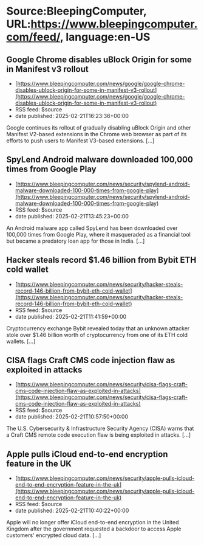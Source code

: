 # Source:BleepingComputer, URL:https://www.bleepingcomputer.com/feed/, language:en-US

## Google Chrome disables uBlock Origin for some in Manifest v3 rollout
 - [https://www.bleepingcomputer.com/news/google/google-chrome-disables-ublock-origin-for-some-in-manifest-v3-rollout](https://www.bleepingcomputer.com/news/google/google-chrome-disables-ublock-origin-for-some-in-manifest-v3-rollout)
 - RSS feed: $source
 - date published: 2025-02-21T16:23:36+00:00

Google continues its rollout of gradually disabling uBlock Origin and other Manifest V2-based extensions in the Chrome web browser as part of its efforts to push users to Manifest V3-based extensions. [...]

## SpyLend Android malware downloaded 100,000 times from Google Play
 - [https://www.bleepingcomputer.com/news/security/spylend-android-malware-downloaded-100-000-times-from-google-play](https://www.bleepingcomputer.com/news/security/spylend-android-malware-downloaded-100-000-times-from-google-play)
 - RSS feed: $source
 - date published: 2025-02-21T13:45:23+00:00

An Android malware app called SpyLend has been downloaded over 100,000 times from Google Play, where it masqueraded as a financial tool but became a predatory loan app for those in India. [...]

## Hacker steals record $1.46 billion from Bybit ETH cold wallet
 - [https://www.bleepingcomputer.com/news/security/hacker-steals-record-146-billion-from-bybit-eth-cold-wallet](https://www.bleepingcomputer.com/news/security/hacker-steals-record-146-billion-from-bybit-eth-cold-wallet)
 - RSS feed: $source
 - date published: 2025-02-21T11:41:59+00:00

Cryptocurrency exchange Bybit revealed today that an unknown attacker stole over $1.46 billion worth of cryptocurrency from one of its ETH cold wallets. [...]

## CISA flags Craft CMS code injection flaw as exploited in attacks
 - [https://www.bleepingcomputer.com/news/security/cisa-flags-craft-cms-code-injection-flaw-as-exploited-in-attacks](https://www.bleepingcomputer.com/news/security/cisa-flags-craft-cms-code-injection-flaw-as-exploited-in-attacks)
 - RSS feed: $source
 - date published: 2025-02-21T10:57:50+00:00

The U.S. Cybersecurity & Infrastructure Security Agency (CISA) warns that a Craft CMS remote code execution flaw is being exploited in attacks. [...]

## Apple pulls iCloud end-to-end encryption feature in the UK
 - [https://www.bleepingcomputer.com/news/security/apple-pulls-icloud-end-to-end-encryption-feature-in-the-uk](https://www.bleepingcomputer.com/news/security/apple-pulls-icloud-end-to-end-encryption-feature-in-the-uk)
 - RSS feed: $source
 - date published: 2025-02-21T10:40:22+00:00

Apple will no longer offer iCloud end-to-end encryption in the United Kingdom after the government requested a backdoor to access Apple customers' encrypted cloud data. [...]


